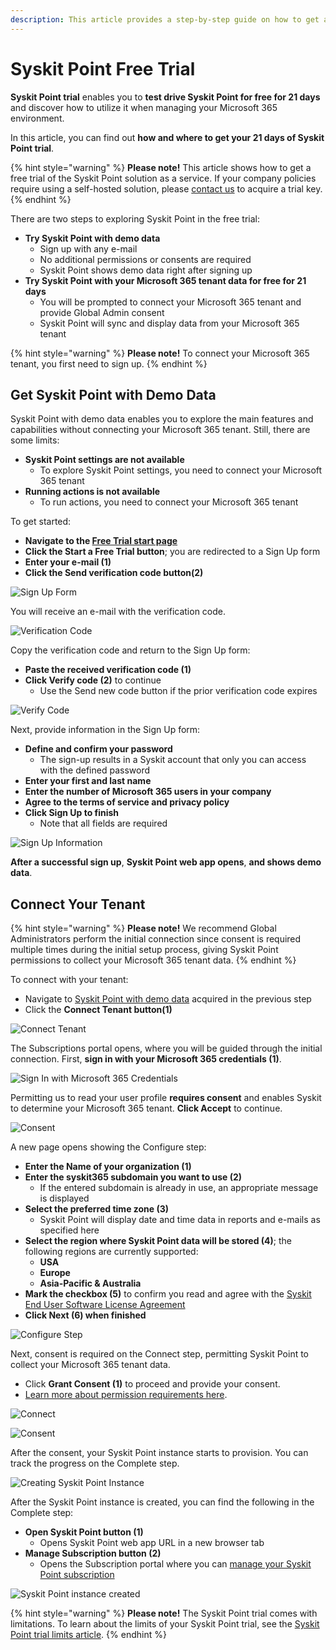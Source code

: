 ```yaml
---
description: This article provides a step-by-step guide on how to get a free 21-day trial of Syskit Point.
---
```


# Syskit Point Free Trial

**Syskit Point trial** enables you to **test drive Syskit Point for free for 21 days** and discover how to utilize it when managing your Microsoft 365 environment. 

In this article, you can find out **how and where to get your 21 days of Syskit Point trial**.

{% hint style="warning" %}
**Please note!**&#x20;
This article shows how to get a free trial of the Syskit Point solution as a service. If your company policies require using a self-hosted solution, please [contact us](https://www.syskit.com/company/contact-us) to acquire a trial key.
{% endhint %}

There are two steps to exploring Syskit Point in the free trial:
* **Try Syskit Point with demo data**
  * Sign up with any e-mail
  * No additional permissions or consents are required
  * Syskit Point shows demo data right after signing up 
* **Try Syskit Point with your Microsoft 365 tenant data for free for 21 days**
  * You will be prompted to connect your Microsoft 365 tenant and provide Global Admin consent
  * Syskit Point will sync and display data from your Microsoft 365 tenant

{% hint style="warning" %}
**Please note!**&#x20;
To connect your Microsoft 365 tenant, you first need to sign up. 
{% endhint %}

## Get Syskit Point with Demo Data

Syskit Point with demo data enables you to explore the main features and capabilities without connecting your Microsoft 365 tenant.
Still, there are some limits:
* **Syskit Point settings are not available**
  * To explore Syskit Point settings, you need to connect your Microsoft 365 tenant
* **Running actions is not available**
  * To run actions, you need to connect your Microsoft 365 tenant

To get started:
* **Navigate to the [Free Trial start page](https://www.syskit.com/products/point/free-trial/)**
* **Click the Start a Free Trial button**; you are redirected to a Sign Up form 
* **Enter your e-mail (1)**
* **Click the Send verification code button(2)**

![Sign Up Form](../.gitbook/assets/free-trial-sign-up.png)

You will receive an e-mail with the verification code.

![Verification Code](../.gitbook/assets/free-trial-verification-code.png)

Copy the verification code and return to the Sign Up form:
* **Paste the received verification code (1)**
* **Click Verify code (2)** to continue
  * Use the Send new code button if the prior verification code expires

![Verify Code](../.gitbook/assets/free-trial-verify-code.png)

Next, provide information in the Sign Up form:
* **Define and confirm your password**
  * The sign-up results in a Syskit account that only you can access with the defined password
* **Enter your first and last name**
* **Enter the number of Microsoft 365 users in your company**
* **Agree to the terms of service and privacy policy**
* **Click Sign Up to finish**
  * Note that all fields are required

![Sign Up Information](.gitbook\assets\free-trial-sign-up-information.png)

**After a successful sign up**, **Syskit Point web app opens**, **and shows demo data**.

## Connect Your Tenant

{% hint style="warning" %}
**Please note!**&#x20;
We recommend Global Administrators perform the initial connection since consent is required multiple times during the initial setup process, giving Syskit Point permissions to collect your Microsoft 365 tenant data.
{% endhint %}

To connect with your tenant:

* Navigate to [Syskit Point with demo data](https://demo.syskit.com/) acquired in the previous step
* Click the **Connect Tenant button(1)** 

![Connect Tenant](../.gitbook/assets/free-trial-connect-tenant.png)

The Subscriptions portal opens, where you will be guided through the initial connection.
First, **sign in with your Microsoft 365 credentials (1)**.

![Sign In with Microsoft 365 Credentials](../.gitbook/assets/free-trial-subscriptions-sign-in-ms-account.png)

Permitting us to read your user profile **requires consent** and enables Syskit to determine your Microsoft 365 tenant. **Click Accept** to continue. 

![Consent](../.gitbook/assets/free-trial-subscriptions-read-profile-consent.png)

A new page opens showing the Configure step:

* **Enter the Name of your organization (1)**
* **Enter the syskit365 subdomain you want to use (2)**
  * If the entered subdomain is already in use, an appropriate message is displayed
* **Select the preferred time zone (3)**
  * Syskit Point will display date and time data in reports and e-mails as specified here
* **Select the region where Syskit Point data will be stored (4)**; the following regions are currently supported:
  * **USA**
  * **Europe**
  * **Asia-Pacific & Australia**
* **Mark the checkbox (5)** to confirm you read and agree with the [Syskit End User Software License Agreement](https://www.syskit.com/wp-content/uploads/2022/10/EULA_SysKit-Point-2022.pdf)
* **Click Next (6) when finished**

![Configure Step](../.gitbook/assets/free-trial-subscriptions-configure-step.png)

Next, consent is required on the Connect step, permitting Syskit Point to collect your Microsoft 365 tenant data.
* Click **Grant Consent (1)** to proceed and provide your consent.
* [Learn more about permission requirements here](../requirements/permission-requirements.md).

 ![Connect](../.gitbook/assets/free-trial-subscriptions-connect-step.png)

 ![Consent](../.gitbook/assets/free-trial-subscriptions-consent.png)

After the consent, your Syskit Point instance starts to provision.
You can track the progress on the Complete step.

![Creating Syskit Point Instance](../.gitbook/assets/free-trial-subscriptions-complete-step.png)

After the Syskit Point instance is created, you can find the following in the Complete step:

* **Open Syskit Point button (1)**
  * Opens Syskit Point web app URL in a new browser tab
* **Manage Subscription button (2)**
  * Opens the Subscription portal where you can [manage your Syskit Point subscription](syskit-point-subscriptions.md)

![Syskit Point instance created](../.gitbook/assets/free-trial-subscriptions-complete-point-instance-created.png)

{% hint style="warning" %}
**Please note!**&#x20;
The Syskit Point trial comes with limitations. To learn about the limits of your Syskit Point trial, see the [Syskit Point trial limits article](free-trial-limits.md). 
{% endhint %}
